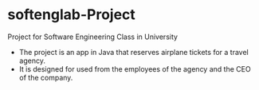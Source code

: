 # softenglab-Project
Project for Software Engineering Class in University
<ul>
<li>The project is an app in Java that reserves airplane tickets for
  a travel agency.</li>

<li>It is designed for used from the employees of the agency and the CEO of the company.</li>
</ul>
